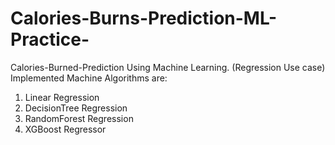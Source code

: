 # Calories-Burns-Prediction-ML-Practice-
Calories-Burned-Prediction Using Machine Learning. (Regression Use case)
Implemented Machine Algorithms are:
1. Linear Regression
2. DecisionTree Regression
3. RandomForest Regression
4. XGBoost Regressor
